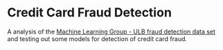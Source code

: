 # Credit Card Fraud Detection

A analysis of the [Machine Learning Group - ULB fraud detection data set](https://www.kaggle.com/mlg-ulb/creditcardfraud) and testing out some models for detection of credit card fraud.